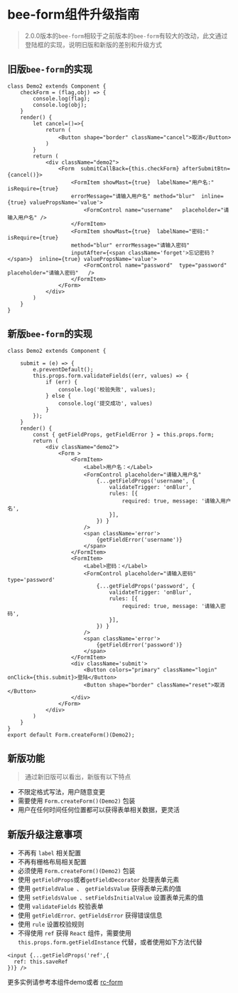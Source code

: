# bee-form组件升级指南
>2.0.0版本的`bee-form`相较于之前版本的`bee-form`有较大的改动，此文通过登陆框的实现，说明旧版和新版的差别和升级方式

## 旧版`bee-form`的实现
```
class Demo2 extends Component {
    checkForm = (flag,obj) => {
        console.log(flag);
        console.log(obj);
    }
    render() {
        let cancel=()=>{
            return (
                <Button shape="border" className="cancel">取消</Button>
            )
        }
        return (
            <div className="demo2">
                <Form  submitCallBack={this.checkForm} afterSubmitBtn={cancel()}>
                    <FormItem showMast={true}  labelName="用户名:" isRequire={true}  
                    errorMessage="请输入用户名" method="blur"  inline={true} valuePropsName='value'>
                        <FormControl name="username"   placeholder="请输入用户名" />
                    </FormItem>
                    <FormItem showMast={true}  labelName="密码:" isRequire={true} 
                    method="blur" errorMessage="请输入密码" 
                    inputAfter={<span className='forget'>忘记密码？</span>}  inline={true} valuePropsName='value'>
                        <FormControl name="password"  type="password" placeholder="请输入密码"   />
                    </FormItem>
                </Form>
            </div>
        )
    }
}
```

## 新版`bee-form`的实现
```
class Demo2 extends Component {

    submit = (e) => {
        e.preventDefault();
        this.props.form.validateFields((err, values) => {
            if (err) {
                console.log('校验失败', values);
            } else {
                console.log('提交成功', values)
            }
        });
    }
    render() {
        const { getFieldProps, getFieldError } = this.props.form;
        return (
            <div className="demo2">
                <Form >
                    <FormItem>
                        <Label>用户名：</Label>
                        <FormControl placeholder="请输入用户名"
                            {...getFieldProps('username', {
                                validateTrigger: 'onBlur',
                                rules: [{
                                    required: true, message: '请输入用户名',
                                }],
                            }) }
                        />
                        <span className='error'>
                            {getFieldError('username')}
                        </span>
                    </FormItem>
                    <FormItem>
                        <Label>密码：</Label>
                        <FormControl placeholder="请输入密码" type='password'
                            {...getFieldProps('password', {
                                validateTrigger: 'onBlur',
                                rules: [{
                                    required: true, message: '请输入密码',
                                }],
                            }) }
                        />
                        <span className='error'>
                            {getFieldError('password')}
                        </span>
                    </FormItem>
                    <div className='submit'>
                        <Button colors="primary" className="login" onClick={this.submit}>登陆</Button>
                        <Button shape="border" className="reset">取消</Button>
                    </div>
                </Form>
            </div>
        )
    }
}
export default Form.createForm()(Demo2);
```

## 新版功能
>通过新旧版可以看出，新版有以下特点
- 不限定格式写法，用户随意变更
- 需要使用 `Form.createForm()(Demo2)` 包装
- 用户在任何时间任何位置都可以获得表单相关数据，更灵活

## 新版升级注意事项
- 不再有 `label` 相关配置
- 不再有栅格布局相关配置
- 必须使用 `Form.createForm()(Demo2)` 包装
- 使用 `getFieldProps`或者`getFieldDecorator` 处理表单元素
- 使用 `getFieldValue 、 getFieldsValue` 获得表单元素的值
- 使用 `setFieldsValue 、setFieldsInitialValue` 设置表单元素的值
- 使用 `validateFields` 校验表单
- 使用 `getFieldError、getFieldsError` 获得错误信息
- 使用 `rule` 设置校验规则 
- 不得使用 `ref` 获得 `React` 组件，需要使用 `this.props.form.getFieldInstance` 代替，或者使用如下方法代替
```
<input {...getFieldProps('ref',{
  ref: this.saveRef 
})} />
```
更多实例请参考本组件demo或者 [rc-form](http://react-component.github.io/form/)